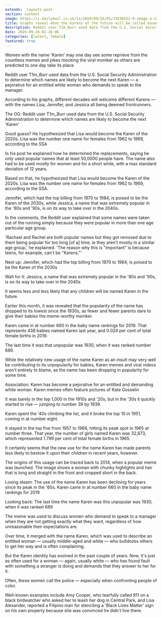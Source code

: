 ```yaml
---
extends: _layouts.post
section: content
image: https://i.dailymail.co.uk/1s/2020/09/26/01/33636552-0-image-a-22_1601079429318.jpg 
title: Graphs reveal what the Karens of the future will be called based on name trends 
description: Reddit user T1m_Burr used data from the U.S. Social Security Administration to determine which names are likely to become the next Karen. 
date: 2020-09-26-01-26-06 
categories: [latest, female] 
featured: true 
--- 
```

Women with the name 'Karen' may one day see some reprieve from the countless memes and jokes mocking the viral moniker as others are predicted to one day take its place.

Reddit user T1m_Burr used data from the U.S. Social Security Administration to determine which names are likely to become the next Karen — a pejorative for an entitled white woman who demands to speak to the manager. 

According to his graphs, different decades will welcome different Karens — with the names Lisa, Jennifer, and Jessica all being deemed frontrunners. 

The OG: Reddit user T1m_Burr used data from the U.S. Social Security Administration to determine which names are likely to become the next 'Karen'

Good guess? He hypothesized that Lisa would become the Karen of the 2020s. Lisa was the number one name for females from 1962 to 1969, according to the SSA

In his post he explained how he determined the replacements, saying he only used popular names that at least 50,0000 people have. The name also had to be used mostly for women and for a short while, with a max standard deviation of 12 years. 

Based on that, he hypothesized that Lisa would become the Karen of the 2020s. Lisa was the number one name for females from 1962 to 1969, according to the SSA.  

Jennifer, which had the top billing from 1970 to 1984, is poised to be the Karen of the 2030s, while Jessica, a name that was extremely popular in the '80s and '90s, is on its way to take over in the 2040s. 

In the comments, the Reddit user explained that some names were taken out of the running simply because they were popular in more than one age particular age group. 

'Rachael and Rachel are both popular names but they got removed due to them being popular for too long [of a] time, ie they aren't mostly in a similar age group,' he explained. 'The reason why this is "important" is because teens, for example, can't be "Karens."' 

Next up: Jennifer, which had the top billing from 1970 to 1984, is poised to be the Karen of the 2030s

Wait for it: Jessica, a name that was extremely popular in the '80s and '90s, is on its way to take over in the 2040s

It seems less and less likely that any children will be named Karen in the future. 

Earlier this month, it was revealed that the popularity of the name has dropped to its lowest since the 1930s, as fewer and fewer parents dare to give their babies the meme-worthy moniker.   

Karen came in at number 660 in the baby name rankings for 2019. That represents 438 babies named Karen last year, and 0.024 per cent of total female births in 2019.

The last time it was that unpopular was 1930, when it was ranked number 689.

While the relatively new usage of the name Karen as an insult may very well be contributing to its unpopularity for babies, Karen memes and viral videos aren't entirely to blame, as the name has been dropping in popularity for some time. 

Association: Karen has become a pejorative for an entitled and demanding white woman. Karen memes often feature pictures of Kate Gosselin

It was barely in the top 1,000 in the 1910s and '20s, but in the '30s it quickly started to rise — jumping to number 39 by 1939.

Karen spent the '40s climbing the list, and it broke the top 10 in 1951, coming in at number eight.

It stayed in the top five from 1957 to 1966, hitting its peak spot in 1965 at number three. That year, the number of girls named Karen was 32,873, which represented 1.799 per cent of total female births in 1965. 

It certainly seems that the new use for the name Karen has made parents less likely to bestow it upon their children in recent years, however.  

The origins of this usage can be traced back to 2014, when a popular meme was launched. The image shows a woman with chunky highlights and hair that is long and straight in the front and cropped short in the back.

Losing steam: The use of the name Karen has been declining for years since its peak in the '60s. Karen came in at number 660 in the baby name rankings for 2019

Looking back: The last time the name Karen was this unpopular was 1930, when it was ranked 689

The meme was used to discuss women who demand to speak to a manager when they are not getting exactly what they want, regardless of how unreasonable their expectations are.

Over time, it merged with the name Karen, which was used to describe an entitled woman — usually middle-aged and white — who bulldozes others to get her way and is often complaining.

But the Karen identity has evolved in the past couple of years. Now, it's just as often used for a woman — again, usually white — who has found fault with something a stranger is doing and demands that they answer to her for it.

Often, these women call the police — especially when confronting people of color. 

Well-known examples include Amy Cooper, who tearfully called 911 on a black birdwatcher who asked her to leash her dog in Central Park, and Lisa Alexander, reported a Filipino man for stenciling a 'Black Lives Matter' sign on his own property because she was convinced he didn't live there.   

